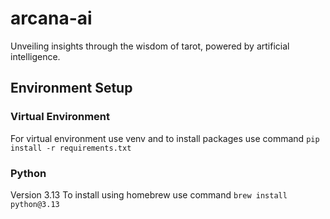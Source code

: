 # arcana-ai
Unveiling insights through the wisdom of tarot, powered by artificial intelligence.

## Environment Setup

### Virtual Environment

For virtual environment use venv and to install packages use command
`pip install -r requirements.txt`

### Python

Version 3.13
To install using homebrew use command 
`brew install python@3.13`